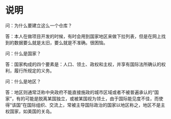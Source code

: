 # 说明

问：为什么要建立这么一个仓库？

答：本人在做项目开发的时候，有时会用到国家地区来做下拉列表，但是在网上找到的数据要么就是太旧，要么就是不准确。很困恼。

问：什么是国家？

答：国家构成的四个要素是：人口、领土、政权和主权，并享有国际法所确认的权利，履行所规定的义务。

问：什么是地区？

答：地区则通常泛称中央政府不能直接施政的城市区域或者不被普遍承认的“国家”，有的可能是脱离某国独立，或被某国视为领土，由于国际能见度不佳，而使得“该国”在国际组织、交流上，常被主导国际政治的国家以地区称之，地区不是主权国家，如美国的关岛。


